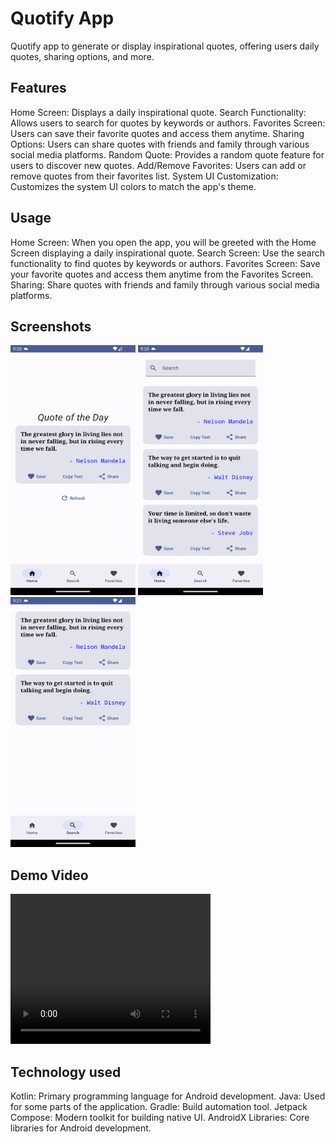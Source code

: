 # Quotify App

Quotify app to generate or display inspirational quotes, offering users daily quotes, sharing options, and more.

## Features
Home Screen: Displays a daily inspirational quote.
Search Functionality: Allows users to search for quotes by keywords or authors.
Favorites Screen: Users can save their favorite quotes and access them anytime.
Sharing Options: Users can share quotes with friends and family through various social media platforms.
Random Quote: Provides a random quote feature for users to discover new quotes.
Add/Remove Favorites: Users can add or remove quotes from their favorites list.
System UI Customization: Customizes the system UI colors to match the app's theme.

## Usage
Home Screen: When you open the app, you will be greeted with the Home Screen displaying a daily inspirational quote.
Search Screen: Use the search functionality to find quotes by keywords or authors.
Favorites Screen: Save your favorite quotes and access them anytime from the Favorites Screen.
Sharing: Share quotes with friends and family through various social media platforms.

## Screenshots
<p>
   <img src="./readme/Home_screen1.png" width="200" height="400"  alt="Home Screen"/>
   <img src="./readme/Search_screen1.png" width="200" height="400"  alt="Search Screen"/>
   <img src="./readme/SavedFavoritesScreen.png" width="200" height="400"  alt="Favorites Screen"/>
</p>

## Demo Video
<p>
   <video width="320" height="240" controls>
      <source src="./readme/Initial_UI_Recorded.mp4" type="video/mp4">
      Your browser does not support the video tag.
   </video>
</p>

## Technology used
Kotlin: Primary programming language for Android development.
Java: Used for some parts of the application.
Gradle: Build automation tool.
Jetpack Compose: Modern toolkit for building native UI.
AndroidX Libraries: Core libraries for Android development.
